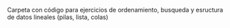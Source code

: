 Carpeta con código para ejercicios de ordenamiento, busqueda y esructura de datos lineales (pilas, lista, colas)
